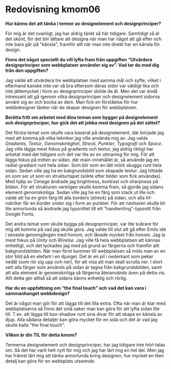 ---
---
Redovisning kmom06
=========================

**Hur känns det att tänka i termer av designelement och designprinciper?**

För mig är det ovanligt, jag har aldrig tänkt så här tidigare. Samtidigt så är det skönt, för det blir lättare att designa när man har något att gå efter och inte bara går på "känsla", framför allt när man inte direkt har en känsla för design.

**Finns det något speciellt du vill lyfta fram från uppgiften “Utvärdera designprinciper som webbplatser använder sig av”. Vad tar du med dig från den uppgiften?**

Jag valde att utvärdera tre webbplatser med samma mål och syfte, vilket i efterhand kanske inte var så bra eftersom deras sidor var väldigt lika och inte jättemycket i form av designprinciper skilde de åt. Men det var ändå intressant att gå igenom vilka designprinciper och designelement sidorna använt sig av och bocka av dem. Man fick en förståelse för hur webbdesigner tänker när de skapar designen för webbplatsen.


**Berätta fritt om arbetet med dina teman som bygger på designelement och designprinciper, hur gick det att jobba med designen på det sättet?**

Det första temat som skulle vara baserat på designelement, där började jag med att komma på vilka tekniker jag ville använda mig av. Jag valde *Gradients*, *Textur*, *Genomskinlighet*, *Streck*, *Punkter*, *Typografi* och *Space*. Jag ville lägga mest fokus på gradients och textur, jag aldrig riktigt har arbetat med det tidigare och det var lite av en utmaning för mig. För att lägga fokus på mitten av sidan, där main-innehållet är, så använde jag en radial-gradiant runt hela sidan. Som blir som en lätt mörk skugga runt hela sidan. Sedan ville jag ha en bakgrundsbild som skapade textur. Jag hittade en som ser ut som en strukturtapet (sökte efter bilder som fick användas). Med hjälp av Cimage ändrade jag brightness, kontrast och sharpness på bilden. För att strukturen verkligen skulle komma fram, så gjorde jag sidans element genomskinliga. Sedan ville jag he en färg som stack ut lite och valde att ha en grön färg till alla borders (streck) på sidan, och alla h1-rubriker får en border under sig i form av punkter. För att navbaren skulle bli lite annorlunda så ändrade jag typsnittet till ett "handwriting"-typsnitt från Google Fonts.

Det andra temat som skulle bygga på designprinciper, var lite svårare för mig att komma på vad jag skulle göra. Jag valde till slut att gå efter Emils idé i senaste genomgången med honom, och lånade mycket från honom.  Jag la mest fokus på *Unity* och *Rörelse*. Jag ville få hela webbplatsen att kännas enhetligt, och det lyckades jag med på grund av färgerna och framför allt bakgrundsbilden. När man först kommer till webbplatsen så möts man av en stor bild på en elefant i en djungel. Det är en pil i nederkant som pekar nedåt (som rör sig upp och ner), för att visa att man skall scrolla ner. I stort sett alla färger som används på sidan är tagna från bakgrundsbilden, samt att alla element är genomskinliga så färgerna återanvänds även på detta vis. Allt detta gör alltså så att sidans känns enhetlig och rörlig.

**Har du en uppfattning om “the final touch” och vad det kan vara i sammanhanget webbdesign?**

Det är något man gör för att lägga till det lilla extra. Ofta när man är klar med webbplatserna så finns det små saker man kan göra för att lyfta sidan lite till. T.ex. att lägga till box-shadow runt sina divar för att skapa en känsla av djup. Alla sådana detaljer kan göra mycket för en sida och det är vad jag skulle kalla "the final touch".

**Vilken är din TIL för detta kmom?**

Termerna designelement och designprinciper, har jag tidigare inte hört talas om. Så det har varit helt nytt för mig och jag har lärt mig en hel del. Men jag har främst lärt mig att tänka annorlunda kring designen, hur mycket en liten detalj kan göra för en webbplats utseende.